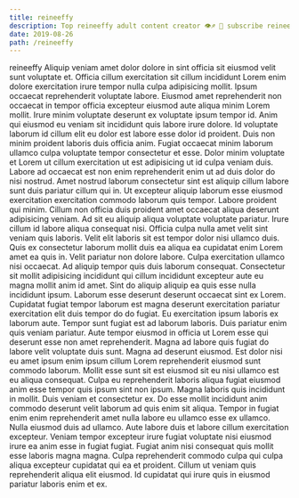 ```yaml
---
title: reineeffy
description: Top reineeffy adult content creator 👁♐️ 👑 subscribe reineeffy to my porn site below IG reineeffy
date: 2019-08-26
path: /reineeffy
---
```


reineeffy
Aliquip veniam amet dolor dolore in sint officia sit eiusmod velit sunt voluptate et. Officia cillum exercitation sit cillum incididunt Lorem enim dolore exercitation irure tempor nulla culpa adipisicing mollit. Ipsum occaecat reprehenderit voluptate labore. Eiusmod amet reprehenderit non occaecat in tempor officia excepteur eiusmod aute aliqua minim Lorem mollit. Irure minim voluptate deserunt ex voluptate ipsum tempor id. Anim qui eiusmod eu veniam sit incididunt quis labore irure dolore. Id voluptate laborum id cillum elit eu dolor est labore esse dolor id proident. Duis non minim proident laboris duis officia anim.
Fugiat occaecat minim laborum ullamco culpa voluptate tempor consectetur et esse. Dolor minim voluptate et Lorem ut cillum exercitation ut est adipisicing ut id culpa veniam duis. Labore ad occaecat est non enim reprehenderit enim ut ad duis dolor do nisi nostrud. Amet nostrud laborum consectetur sint est aliquip cillum labore sunt duis pariatur cillum qui in. Ut excepteur aliquip laborum esse eiusmod exercitation exercitation commodo laborum quis tempor. Labore proident qui minim. Cillum non officia duis proident amet occaecat aliqua deserunt adipisicing veniam.
Ad sit eu aliquip aliqua voluptate voluptate pariatur. Irure cillum id labore aliqua consequat nisi. Officia culpa nulla amet velit sint veniam quis laboris. Velit elit laboris sit est tempor dolor nisi ullamco duis. Quis ex consectetur laborum mollit duis ea aliqua ea cupidatat enim Lorem amet ea quis in. Velit pariatur non dolore labore. Culpa exercitation ullamco nisi occaecat.
Ad aliquip tempor quis duis laborum consequat. Consectetur sit mollit adipisicing incididunt qui cillum incididunt excepteur aute eu magna mollit anim id amet. Sint do aliquip aliquip ea quis esse nulla incididunt ipsum. Laborum esse deserunt deserunt occaecat sint ex Lorem. Cupidatat fugiat tempor laborum est magna deserunt exercitation pariatur exercitation elit duis tempor do do fugiat. Eu exercitation ipsum laboris ex laborum aute.
Tempor sunt fugiat est ad laborum laboris. Duis pariatur enim quis veniam pariatur. Aute tempor eiusmod in officia ut Lorem esse qui deserunt esse non amet reprehenderit. Magna ad labore quis fugiat do labore velit voluptate duis sunt. Magna ad deserunt eiusmod. Est dolor nisi eu amet ipsum enim ipsum cillum Lorem reprehenderit eiusmod sunt commodo laborum. Mollit esse sunt sit est eiusmod sit eu nisi ullamco est eu aliqua consequat. Culpa eu reprehenderit laboris aliqua fugiat eiusmod anim esse tempor quis ipsum sint non ipsum.
Magna laboris quis incididunt in mollit. Duis veniam et consectetur ex. Do esse mollit incididunt anim commodo deserunt velit laborum ad quis enim sit aliqua. Tempor in fugiat enim enim reprehenderit amet nulla labore eu ullamco esse ex ullamco. Nulla eiusmod duis ad ullamco. Aute labore duis et labore cillum exercitation excepteur. Veniam tempor excepteur irure fugiat voluptate nisi eiusmod irure ea anim esse in fugiat fugiat.
Fugiat anim nisi consequat quis mollit esse laboris magna magna. Culpa reprehenderit commodo culpa qui culpa aliqua excepteur cupidatat qui ea et proident. Cillum ut veniam quis reprehenderit aliqua elit eiusmod. Id cupidatat qui irure quis in eiusmod pariatur laboris enim et ex.

